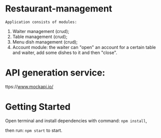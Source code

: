 # Restaurant-management

`Application consists of modules:`

1) Waiter management (crud);
2) Table management (crud);
3) Menu dish management (crud);
4) Account module: the waiter can "open" an account for a certain table and waiter, add some dishes to it and then "close".
#

# API generation service:
ttps://www.mockapi.io/

# Getting Started

Open terminal and install dependencies with command: `npm install`,

then run: `npm start` to start.
